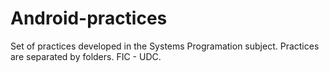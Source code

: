 # Android-practices
Set of practices developed in the Systems Programation subject. Practices are separated by folders. FIC - UDC.
